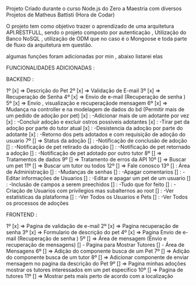Projeto Criado durante o curso Node.js do Zero a Maestria com diversos Projetos de Matheus Battisti (Hora de Codar)

O projeto tem como objetivo trazer o aprendizado de uma arquitetura API.RESTFULL, sendo o projeto composto por autenticação , Utilização do Banco NoSQL , utilização de ODM que no caso é o Mongoose e toda parte de fluxo da arquitetura em questão.

algumas funções foram adicionadas por min , abaixo listarei elas

FUNCIONALIDADES ADICIONADAS :

BACKEND :

1º  [x] => Descrição do Pet
2º  [x] => Validação de E-mail
3º  [x] => Recuperação de Senha
4º  [x] => Envio de e-mail (Recuperação de senha )
5º  [x] => Envio , visualização e recuperaçãode mensagem
6º  [x] => Mudança na controller e na modelagem de dados do bd (Permitir mais de um pedido de adoção por pet)
        [x] : -Adicionar mais de um adotante por vez
        [x] : -Concluir adoção e excluir ostros possiveis adotantes
        [x] : -Tirar pet da adoção por parte do tutor atual
        [x] : -Desistencia da adoção por parte do adotante
        [x] : -Retorno dos pets adotados e com requisição de adoção do usuario
7º  [] => Status da adoção
        [] : -Notificação de conclusão de adoção
        [] : -Notificação de pet retirado da adoção
        [] : -Notificação de pet retornado a adoção
        [] : -Notificação de pet adotado por outro tutor
8º  [] => Tratamentos de dados 
9º  [] => Tratamento de erros da API
10º [] => Buscar um pet 
11º [] => Buscar um tutor ou todos 
12º [] => Fale conosco
13º [] : Área de Administração 
       [] : -Mudanças de senhas
       [] : -Apagar comentarios 
       [] : -Editar informações de Usuarios 
       [] : -Editar e apagar um pet de um usuario
       [] : -Inclusão de campos a serem preechidos
       [] : -Tudo que for feito
       [] : -Criação de Usuarios com privilegios mas subalternos ao root
       [] : -Ver estatísticas da plataforma
                [] : -Ver Todos os Usuarios e Pets
                [] : -Ver Todos os processos de adoções

FRONTEND :

1º  [x] => Pagina de validação de e-mail
2º  [x] => Pagina recuperação de senha 
3º  [x] => Formulario de descrição do pet
4º  [x] => Pagina Envio de e-mail (Recuperação de senha )
5º  [] => Área de mensagem (Envio e recuperação de mensagens)
        [] - Pagina para Mostrar Tutores 
        [] - Área de Mensagens
6º  [] => Adição do componente busca de um Pet
7º  [] => Adição do componente busca de um tutor
8º  [] => Adicionar componente de enviar mensagem no pagina da descrição do Pet
9º  [] => Pagina minhas adoções mostrar os tutores interessados em um pet especifico
10º [] => Pagina de tutores
11º [] => Mostrar pets mais perto de acordo com a localização